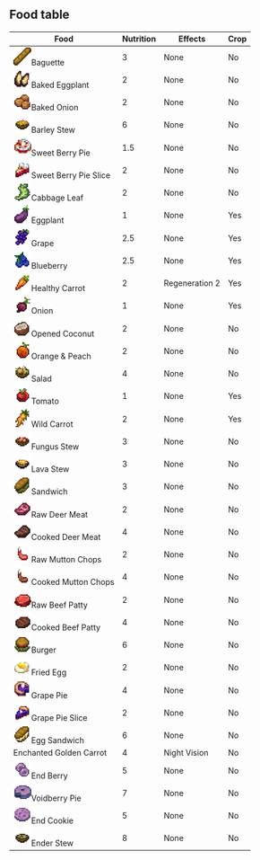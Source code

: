 ## Food table
| Food            | Nutrition          | Effects | Crop |
|-----------------|---------------------|---------|---------|
| <img src="/Main/assets/baguete.png" alt="Example Image" width="32">Baguette         | 3 | None    | No|
| <img src="/Main/assets/eggplant_baked.png" alt="Example Image" width="32">Baked Eggplant  | 2                  | None         | No
| <img src="/Main/assets/onion_baked.png" alt="Example Image" width="32">Baked Onion     | 2                    | None         | No
| <img src="/Main/assets/barley_stew.png" alt="Example Image" width="32">Barley Stew     | 6                   | None         | No
| <img src="/Main/assets/berry_pie.png" alt="Example Image" width="32">Sweet Berry Pie | 1.5                  | None         | No
| <img src="/Main/assets/berry_pie_slice.png" alt="Example Image" width="32">Sweet Berry Pie Slice | 2                    | None         | No
| <img src="/Main/assets/cabbage_leaf.png" alt="Example Image" width="32">Cabbage Leaf | 2                    | None         | No
| <img src="/Main/assets/eggplant.png" alt="Example Image" width="32">Eggplant | 1                    | None         | Yes
| <img src="/Main/assets/grape.png" alt="Example Image" width="32">Grape | 2.5                     | None         | Yes
| <img src="/Main/assets/blueberries.png" alt="Example Image" width="32">Blueberry | 2.5                     | None         | Yes
| <img src="/Main/assets/healthy_carrot.png" alt="Example Image" width="32">Healthy Carrot | 2                     | Regeneration 2         | Yes
| <img src="/Main/assets/onion.png" alt="Example Image" width="32">Onion | 1                     | None         | Yes
| <img src="/Main/assets/coconut_open.png" alt="Example Image" width="32">Opened Coconut | 2                    | None         | No
| <img src="/Main/assets/orange.png" alt="Example Image" width="32">Orange & Peach | 2                    | None         | No
| <img src="/Main/assets/salad.png" alt="Example Image" width="32">Salad | 4                    | None         | No
| <img src="/Main/assets/Tomato.png" alt="Example Image" width="32">Tomato | 1                    | None         | Yes
| <img src="/Main/assets/wild_carrot.png" alt="Example Image" width="32">Wild Carrot | 2                    | None         | Yes
| <img src="/Main/assets/fungus_stew.png" alt="Example Image" width="32">Fungus Stew | 3                    | None         | No
| <img src="/Main/assets/lava_salad.png" alt="Example Image" width="32">Lava Stew | 3                    | None         | No
| <img src="/Main/assets/beef_sandwich.png" alt="Example Image" width="32">Sandwich | 3                    | None         | No
| <img src="/Main/assets/raw_deer_meat.png" alt="Example Image" width="32">Raw Deer Meat | 2                    | None         | No
| <img src="/Main/assets/cooked_deer_meat.png" alt="Example Image" width="32">Cooked Deer Meat | 4                    | None         | No
| <img src="/Main/assets/mutton_chops_raw.png" alt="Example Image" width="32">Raw Mutton Chops | 2                    | None         | No
| <img src="/Main/assets/mutton_chops_cooked.png" alt="Example Image" width="32">Cooked Mutton Chops | 4                    | None         | No
| <img src="/Main/assets/beef_patty_raw.png" alt="Example Image" width="32">Raw Beef Patty | 2                    | None         | No
| <img src="/Main/assets/beef_patty_cooked.png" alt="Example Image" width="32">Cooked Beef Patty | 4                    | None         | No
| <img src="/Main/assets/beef_burger.png" alt="Example Image" width="32">Burger | 6                    | None         | No
| <img src="/Main/assets/fried_egg.png" alt="Example Image" width="32">Fried Egg | 2                    | None         | No
| <img src="/Main/assets/grape_pie.png" alt="Example Image" width="32">Grape Pie | 4                    | None         | No
| <img src="/Main/assets/grape_pie_slice.png" alt="Example Image" width="32">Grape Pie Slice | 2                    | None         | No
| <img src="/Main/assets/egg_sandwich.png" alt="Example Image" width="32">Egg Sandwich | 6                    | None         | No
| Enchanted Golden Carrot | 4                    | Night Vision         | No
| <img src="/Main/assets/end_berry.png" alt="Example Image" width="32">End Berry | 5                    | None         | No
| <img src="/Main/assets/voidberry_pie.png" alt="Example Image" width="32">Voidberry Pie | 7                    | None         | No
| <img src="/Main/assets/end_cookie.png" alt="Example Image" width="32">End Cookie | 5                    | None         | No
| <img src="/Main/assets/ender_stew.png" alt="Example Image" width="32">Ender Stew | 8                    | None         | No